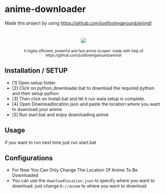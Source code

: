 # anime-downloader
Made this project by using https://github.com/justfoolingaround/animdl

<h1 align="center"><img src="https://capsule-render.vercel.app/api?type=soft&fontColor=703ee5&text=Incredibleflamer/anime-downloader&height=150&fontSize=45&desc=Ridiculously%20efficient,%20fast%20and%20light-weight.&descAlignY=75&descAlign=60&color=00000000&animation=twinkling"></h1>
<p align="center"><sup>A highly efficient, powerful and fast anime scraper. made with help of https://github.com/justfoolingaround/animdl </sup></p>

## Installation / SETUP
- [1] Open setup folder
- [2] Click on python_downloader.bat to download the required python and then setup python
- [3] Then click on Install.bat and let it run wala setup is complete.
- [4] Open Downloadlocation.json and paste the location where you want to download your anime 
- [5] Run start.bat and enjoy downloading anime

## Usage
if you want to run next time just run start.bat

## Configurations
- For Now You Can Only Change The Location Of Anime To Be Downloaded
- You can use the `downloadlocation.json` to specify where you want to download. just change `D://anime` to where you want to download
